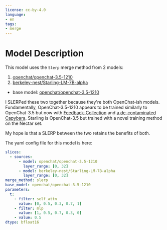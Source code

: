 ```yaml
---
license: cc-by-4.0
language:
- en
tags:
- merge
---
```

<!-- header start -->
# Model Description
This model uses the `Slerp` merge method from 2 models:
1. [openchat/openchat-3.5-1210](https://huggingface.co/openchat/openchat-3.5-1210)
2. [berkeley-nest/Starling-LM-7B-alpha](https://huggingface.co/berkeley-nest/Starling-LM-7B-alpha)

- base model: [openchat/openchat-3.5-1210](https://huggingface.co/openchat/openchat-3.5-1210)

I SLERPed these two together because they're both OpenChat-ish models. Fundamentally, OpenChat-3.5-1210 appears to be trained similarly to OpenChat-3.5 but now with [Feedback-Collection](https://huggingface.co/datasets/kaist-ai/Feedback-Collection)
and [a de-contaminated Capybara](https://huggingface.co/datasets/LDJnr/Capybara). Starling is OpenChat-3.5 but trained with a novel training method on the Nectar set.

My hope is that a SLERP between the two retains the benefits of both.

The yaml config file for this model is here:
```yaml
slices:
  - sources:
      - model: openchat/openchat-3.5-1210 
        layer_range: [0, 32] 
      - model: berkeley-nest/Starling-LM-7B-alpha
        layer_range: [0, 32]
merge_method: slerp
base_model: openchat/openchat-3.5-1210 
parameters:
  t:
    - filter: self_attn
      value: [0, 0.5, 0.3, 0.7, 1]
    - filter: mlp
      value: [1, 0.5, 0.7, 0.3, 0]
    - value: 0.5
dtype: bfloat16
```